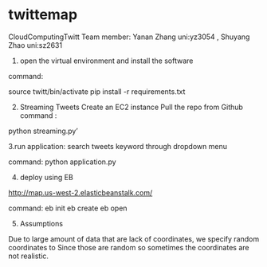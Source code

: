 # twittemap
CloudComputingTwitt
Team member: Yanan Zhang uni:yz3054 , Shuyang Zhao uni:sz2631
1. open the virtual environment and install the software

command: 

source twitt/bin/activate
pip install -r requirements.txt

2. Streaming Tweets
Create an EC2 instance
Pull the repo from Github
command :

python streaming.py’

3.run application: search tweets keyword through dropdown menu 

command:
python application.py

4. deploy using EB 

http://map.us-west-2.elasticbeanstalk.com/

command:
eb init
eb create
eb open


5. Assumptions

Due to large amount of data that are lack of coordinates, we specify random coordinates to 
Since those are random so sometimes the coordinates are not realistic.
